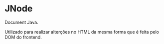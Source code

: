 # JNode
Document Java.

Utilizado para realizar alterções no HTML da mesma forma que é feita pelo DOM do frontend.
